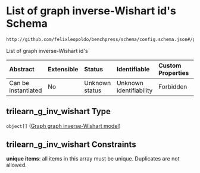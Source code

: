 # List of graph inverse-Wishart id's Schema

```txt
http://github.com/felixleopoldo/benchpress/schema/config.schema.json#/properties/resources/properties/parameters/properties/trilearn_g_inv_wishart
```

List of graph inverse-Wishart id's

| Abstract            | Extensible | Status         | Identifiable            | Custom Properties | Additional Properties | Access Restrictions | Defined In                                                                    |
| :------------------ | :--------- | :------------- | :---------------------- | :---------------- | :-------------------- | :------------------ | :---------------------------------------------------------------------------- |
| Can be instantiated | No         | Unknown status | Unknown identifiability | Forbidden         | Allowed               | none                | [config.schema.json*](../../../out/config.schema.json "open original schema") |

## trilearn_g_inv_wishart Type

`object[]` ([Graph graph inverse-Wishart model](config-definitions-graph-graph-inverse-wishart-model.md))

## trilearn_g_inv_wishart Constraints

**unique items**: all items in this array must be unique. Duplicates are not allowed.
